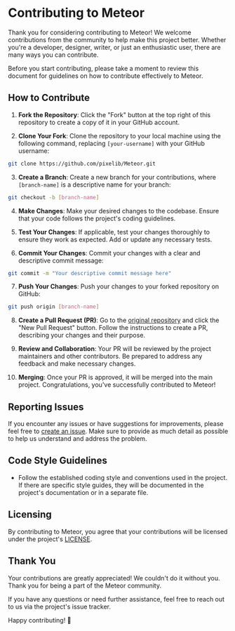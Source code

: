 # Contributing to Meteor

Thank you for considering contributing to Meteor! We welcome contributions from the community to help make this project better. Whether you're a developer, designer, writer, or just an enthusiastic user, there are many ways you can contribute.

Before you start contributing, please take a moment to review this document for guidelines on how to contribute effectively to Meteor.

## How to Contribute

1. **Fork the Repository**: Click the "Fork" button at the top right of this repository to create a copy of it in your GitHub account.

2. **Clone Your Fork**: Clone the repository to your local machine using the following command, replacing `[your-username]` with your GitHub username:

```bash
git clone https://github.com/pixelib/Meteor.git
```
3. **Create a Branch**: Create a new branch for your contributions, where `[branch-name]` is a descriptive name for your branch:

```bash
git checkout -b [branch-name]
```

4. **Make Changes**: Make your desired changes to the codebase. Ensure that your code follows the project's coding guidelines.

5. **Test Your Changes**: If applicable, test your changes thoroughly to ensure they work as expected. Add or update any necessary tests.

6. **Commit Your Changes**: Commit your changes with a clear and descriptive commit message:

```bash
git commit -m "Your descriptive commit message here"
```

7. **Push Your Changes**: Push your changes to your forked repository on GitHub:

```bash
git push origin [branch-name]
```

8. **Create a Pull Request (PR)**: Go to the [original repository](https://github.com/pixelib/Meteor.git) and click the "New Pull Request" button. Follow the instructions to create a PR, describing your changes and their purpose.

9. **Review and Collaboration**: Your PR will be reviewed by the project maintainers and other contributors. Be prepared to address any feedback and make necessary changes.

10. **Merging**: Once your PR is approved, it will be merged into the main project. Congratulations, you've successfully contributed to Meteor!

## Reporting Issues

If you encounter any issues or have suggestions for improvements, please feel free to [create an issue](https://github.com/pixelib/Meteor/issues). Make sure to provide as much detail as possible to help us understand and address the problem.

## Code Style Guidelines

- Follow the established coding style and conventions used in the project. If there are specific style guides, they will be documented in the project's documentation or in a separate file.

## Licensing

By contributing to Meteor, you agree that your contributions will be licensed under the project's [LICENSE](LICENSE).

## Thank You

Your contributions are greatly appreciated! We couldn't do it without you. Thank you for being a part of the Meteor community.

If you have any questions or need further assistance, feel free to reach out to us via the project's issue tracker.

Happy contributing! 🚀
